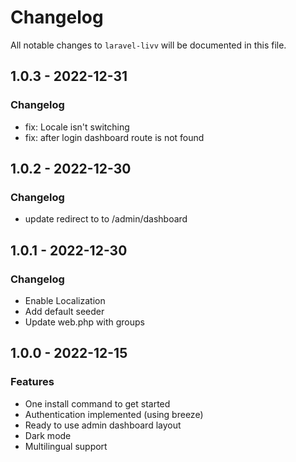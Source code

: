 # Changelog

All notable changes to `laravel-livv` will be documented in this file.

## 1.0.3 - 2022-12-31

### Changelog

- fix: Locale isn't switching
- fix: after login dashboard route is not found

## 1.0.2 - 2022-12-30

### Changelog

- update redirect to to /admin/dashboard

## 1.0.1 - 2022-12-30

### Changelog

- Enable Localization
- Add default seeder
- Update web.php with groups

## 1.0.0 - 2022-12-15

### Features

- One install command to get started
- Authentication implemented (using breeze)
- Ready to use admin dashboard layout
- Dark mode
- Multilingual support
